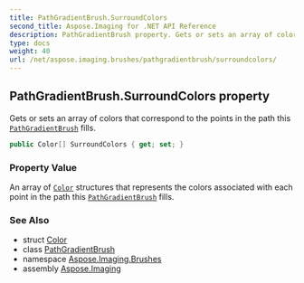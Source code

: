 ```yaml
---
title: PathGradientBrush.SurroundColors
second_title: Aspose.Imaging for .NET API Reference
description: PathGradientBrush property. Gets or sets an array of colors that correspond to the points in the path this PathGradientBrush fills
type: docs
weight: 40
url: /net/aspose.imaging.brushes/pathgradientbrush/surroundcolors/
---
```

## PathGradientBrush.SurroundColors property

Gets or sets an array of colors that correspond to the points in the path this [`PathGradientBrush`](../) fills.

```csharp
public Color[] SurroundColors { get; set; }
```

### Property Value

An array of [`Color`](../../../aspose.imaging/color/) structures that represents the colors associated with each point in the path this [`PathGradientBrush`](../) fills.

### See Also

* struct [Color](../../../aspose.imaging/color/)
* class [PathGradientBrush](../)
* namespace [Aspose.Imaging.Brushes](../../pathgradientbrush/)
* assembly [Aspose.Imaging](../../../)


